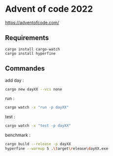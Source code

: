 # Advent of code 2022

https://adventofcode.com/

## Requirements

```
cargo install cargo-watch
cargo install hyperfine
```

## Commandes

add day :

```bash
cargo new dayXX --vcs none
```

run :

```bash
cargo watch -x "run -p dayXX"
```

test :

```bash
cargo watch -x "test -p dayXX"
```

benchmark :

```bash
cargo build --release -p dayXX 
hyperfine --warmup 5 .\target\release\dayXX.exe
```
